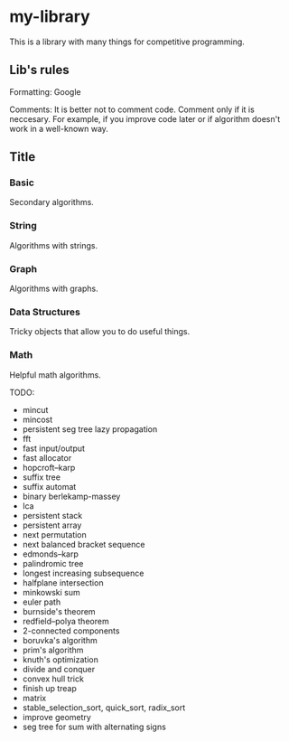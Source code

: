 # my-library
This is a library with many things for competitive programming.

## Lib's rules

Formatting: Google

Comments: It is better not to comment code. Comment only if it is neccesary. For example, if you improve code later or if algorithm doesn't work in a well-known way.

## Title

### Basic
Secondary algorithms.

### String
Algorithms with strings.

### Graph
Algorithms with graphs.

### Data Structures
Tricky objects that allow you to do useful things.

### Math
Helpful math algorithms.

TODO:
* mincut
* mincost
* persistent seg tree lazy propagation
* fft
* fast input/output
* fast allocator
* hopcroft–karp
* suffix tree
* suffix automat
* binary berlekamp-massey
* lca
* persistent stack
* persistent array
* next permutation
* next balanced bracket sequence
* edmonds–karp
* palindromic tree
* longest increasing subsequence
* halfplane intersection
* minkowski sum
* euler path
* burnside's theorem
* redfield–polya theorem
* 2-connected components
* boruvka's algorithm
* prim's algorithm
* knuth's optimization
* divide and conquer
* convex hull trick
* finish up treap
* matrix
* stable_selection_sort, quick_sort, radix_sort
* improve geometry
* seg tree for sum with alternating signs